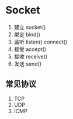 # Socket

1. 建立		socket()
2. 绑定		bind()
3. 监听		listen() connect()
4. 接受 	accept()
5. 接收 	receive() 
6. 发送 	send()

## 常见协议

1. TCP 
2. UDP
3. ICMP

